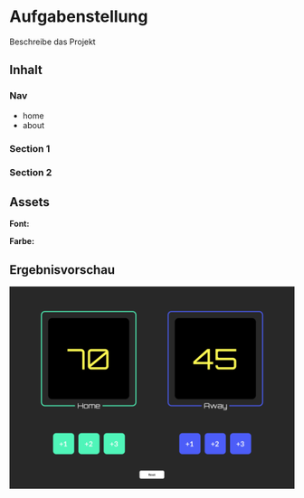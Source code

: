 # Aufgabenstellung

Beschreibe das Projekt

## Inhalt

### Nav

- home
- about

### Section 1

### Section 2

## Assets

__Font:__ 

__Farbe:__ 

## Ergebnisvorschau

![Preview](vorschau.png)
